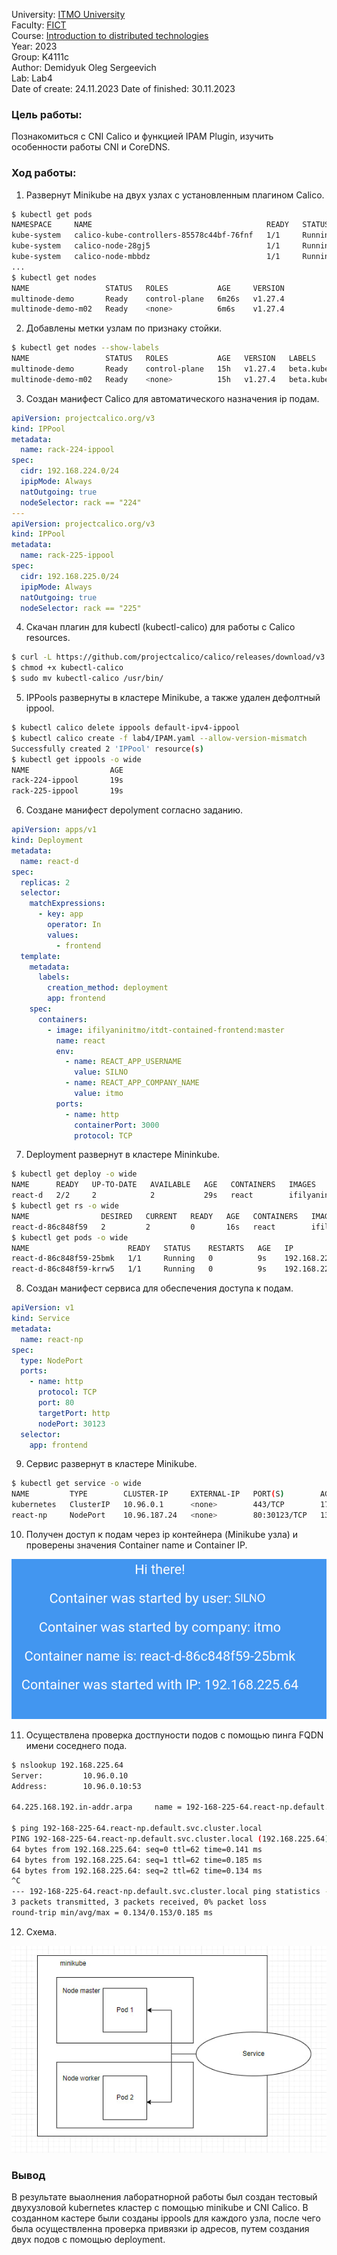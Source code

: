 University: [ITMO University](https://itmo.ru/ru/)  
Faculty: [FICT](https://fict.itmo.ru)    
Course: [Introduction to distributed technologies](https://github.com/itmo-ict-faculty/introduction-to-distributed-technologies)     
Year: 2023  
Group: K4111c  
Author: Demidyuk Oleg Sergeevich  
Lab: Lab4  
Date of create: 24.11.2023 
Date of finished: 30.11.2023

### Цель работы:

Познакомиться с CNI Calico и функцией IPAM Plugin, изучить особенности работы CNI и CoreDNS.

### Ход работы:

1. Развернут Minikube на двух узлах с установленным плагином Calico.

```bash
$ kubectl get pods 
NAMESPACE     NAME                                       READY   STATUS    RESTARTS        AGE
kube-system   calico-kube-controllers-85578c44bf-76fnf   1/1     Running   1 (5m43s ago)   5m59s
kube-system   calico-node-28gj5                          1/1     Running   0               5m55s
kube-system   calico-node-mbbdz                          1/1     Running   0               5m59s
...
$ kubectl get nodes
NAME                 STATUS   ROLES           AGE     VERSION
multinode-demo       Ready    control-plane   6m26s   v1.27.4
multinode-demo-m02   Ready    <none>          6m6s    v1.27.4
```

2. Добавлены метки узлам по признаку стойки.

```bash
$ kubectl get nodes --show-labels
NAME                 STATUS   ROLES           AGE   VERSION   LABELS
multinode-demo       Ready    control-plane   15h   v1.27.4   beta.kubernetes.io/arch=amd64...,rack=225
multinode-demo-m02   Ready    <none>          15h   v1.27.4   beta.kubernetes.io/arch=amd64...,rack=224
```
3. Создан манифест Calico для автоматического назначения ip подам.

```yaml
apiVersion: projectcalico.org/v3
kind: IPPool
metadata:
  name: rack-224-ippool
spec:
  cidr: 192.168.224.0/24
  ipipMode: Always
  natOutgoing: true
  nodeSelector: rack == "224"
---
apiVersion: projectcalico.org/v3
kind: IPPool
metadata:
  name: rack-225-ippool
spec:
  cidr: 192.168.225.0/24
  ipipMode: Always
  natOutgoing: true
  nodeSelector: rack == "225"
```

4. Скачан плагин для kubectl (kubectl-calico) для работы с Calico resources.

```bash
$ curl -L https://github.com/projectcalico/calico/releases/download/v3.26.3/calicoctl-linux-amd64 -o kubectl-calico
$ chmod +x kubectl-calico
$ sudo mv kubectl-calico /usr/bin/
```

5. IPPools развернуты в кластере Minikube, а также удален дефолтный ippool.

```bash
$ kubectl calico delete ippools default-ipv4-ippool
$ kubectl calico create -f lab4/IPAM.yaml --allow-version-mismatch
Successfully created 2 'IPPool' resource(s)
$ kubectl get ippools -o wide
NAME                  AGE
rack-224-ippool       19s
rack-225-ippool       19s
```

6. Создане манифест depolyment согласно заданию.

```yaml
apiVersion: apps/v1
kind: Deployment
metadata:
  name: react-d
spec:
  replicas: 2
  selector:
    matchExpressions:
      - key: app
        operator: In
        values:
          - frontend
  template:
    metadata:
      labels:
        creation_method: deployment
        app: frontend
    spec:
      containers:
        - image: ifilyaninitmo/itdt-contained-frontend:master
          name: react
          env:
            - name: REACT_APP_USERNAME
              value: SILNO
            - name: REACT_APP_COMPANY_NAME
              value: itmo
          ports:
            - name: http
              containerPort: 3000
              protocol: TCP
```

7. Deployment развернут в кластере Mininkube.

```bash
$ kubectl get deploy -o wide
NAME      READY   UP-TO-DATE   AVAILABLE   AGE   CONTAINERS   IMAGES                                         SELECTOR
react-d   2/2     2            2           29s   react        ifilyaninitmo/itdt-contained-frontend:master   app in (frontend)
$ kubectl get rs -o wide
NAME                DESIRED   CURRENT   READY   AGE   CONTAINERS   IMAGES                                         SELECTOR
react-d-86c848f59   2         2         0       16s   react        ifilyaninitmo/itdt-contained-frontend:master   app in (frontend),pod-template-hash=86c848f59
$ kubectl get pods -o wide
NAME                      READY   STATUS    RESTARTS   AGE   IP                NODE                 NOMINATED NODE   READINESS GATES
react-d-86c848f59-25bmk   1/1     Running   0          9s    192.168.225.64    multinode-demo       <none>           <none>
react-d-86c848f59-krrw5   1/1     Running   0          9s    192.168.224.196   multinode-demo-m02   <none>           <none>
```

8. Создан манифест сервиса для обеспечения доступа к подам.

```yaml
apiVersion: v1
kind: Service
metadata:
  name: react-np
spec:
  type: NodePort
  ports:
    - name: http
      protocol: TCP
      port: 80
      targetPort: http
      nodePort: 30123
  selector:
    app: frontend
```

9. Сервис развернут в кластере Minikube.

```bash
$ kubectl get service -o wide
NAME         TYPE        CLUSTER-IP     EXTERNAL-IP   PORT(S)        AGE   SELECTOR
kubernetes   ClusterIP   10.96.0.1      <none>        443/TCP        17h   <none>
react-np     NodePort    10.96.187.24   <none>        80:30123/TCP   13s   app=frontend
```

10. Получен доступ к подам через ip контейнера (Minikube узла) и проверены значения Container name и Container IP.

![Image text](https://github.com/SilnoEnamored/2023_2024-introduction_to_distributed_technologies-k4111c-demidyuk_o_s/raw/main/lab4/screenshots/1.jpg)

11. Осуществлена проверка достпуности подов с помощью пинга FQDN имени соседнего пода.

```bash
$ nslookup 192.168.225.64
Server:         10.96.0.10
Address:        10.96.0.10:53

64.225.168.192.in-addr.arpa     name = 192-168-225-64.react-np.default.svc.cluster.local

$ ping 192-168-225-64.react-np.default.svc.cluster.local
PING 192-168-225-64.react-np.default.svc.cluster.local (192.168.225.64): 56 data bytes
64 bytes from 192.168.225.64: seq=0 ttl=62 time=0.141 ms
64 bytes from 192.168.225.64: seq=1 ttl=62 time=0.185 ms
64 bytes from 192.168.225.64: seq=2 ttl=62 time=0.134 ms
^C
--- 192-168-225-64.react-np.default.svc.cluster.local ping statistics ---
3 packets transmitted, 3 packets received, 0% packet loss
round-trip min/avg/max = 0.134/0.153/0.185 ms
```

12. Схема.

![Image text](https://github.com/SilnoEnamored/2023_2024-introduction_to_distributed_technologies-k4111c-demidyuk_o_s/raw/main/lab4/screenshots/2.jpg)


### Вывод

В результате выаолнения лаборатнорной работы был создан тестовый двухузловой kubernetes кластер с помощью minikube и CNI Calico. В созданном кастере были созданы ippools для каждого узла, после чего была осуществленна проверка привязки ip адресов, путем создания двух подов с помощью deployment.

